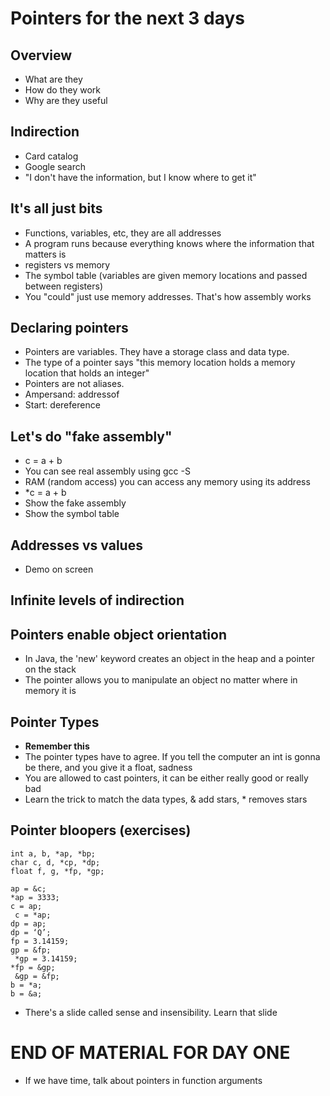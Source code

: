 Pointers for the next 3 days
============================

Overview
--------
 * What are they
 * How do they work
 * Why are they useful


Indirection
-----------
 * Card catalog
 * Google search
 * "I don't have the information, but I know where to get it"

It's all just bits
------------------
 * Functions, variables, etc, they are all addresses
 * A program runs because everything knows where the information that matters is
 * registers vs memory
 * The symbol table (variables are given memory locations and passed between registers)
 * You "could" just use memory addresses. That's how assembly works

Declaring pointers
------------------
 * Pointers are variables. They have a storage class and data type.
 * The type of a pointer says "this memory location holds a memory location that holds an integer"
 * Pointers are not aliases.
 * Ampersand: addressof
 * Start: dereference

Let's do "fake assembly"
------------------------
 * c = a + b 
 * You can see real assembly using gcc -S
 * RAM (random access) you can access any memory using its address
 * *c = a + b
 * Show the fake assembly
 * Show the symbol table

Addresses vs values
-------------------
 * Demo on screen

Infinite levels of indirection
------------------------------

Pointers enable object orientation
----------------------------------
 * In Java, the 'new' keyword creates an object in the heap and a pointer on the stack
 * The pointer allows you to manipulate an object no matter where in memory it is

Pointer Types
-------------
 * **Remember this**
 * The pointer types have to agree. If you tell the computer an int is gonna be there, and you give it a float, sadness
 * You are allowed to cast pointers, it can be either really good or really bad
 * Learn the trick to match the data types, & add stars, * removes stars

Pointer bloopers (exercises)
----------------------------
    int a, b, *ap, *bp;
    char c, d, *cp, *dp;
    float f, g, *fp, *gp;
    
    ap = &c;
    *ap = 3333;
    c = ap;
     c = *ap;
    dp = ap;
    dp = ‘Q’;
    fp = 3.14159;
    gp = &fp;
     *gp = 3.14159;
    *fp = &gp;
     &gp = &fp;
    b = *a;
    b = &a;


 * There's a slide called sense and insensibility. Learn that slide

END OF MATERIAL FOR DAY ONE
===========================
 * If we have time, talk about pointers in function arguments


































